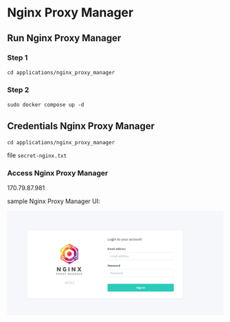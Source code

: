 # Nginx Proxy Manager

## Run Nginx Proxy Manager
### Step 1
```
cd applications/nginx_proxy_manager
```
### Step 2
```
sudo docker compose up -d
```

## Credentials Nginx Proxy Manager
```
cd applications/nginx_proxy_manager
```
file ```secret-nginx.txt```

### Access Nginx Proxy Manager
170.79.87.981

sample Nginx Proxy Manager UI:

![image](./assets/nginx-proxy-manager-ui.png)

